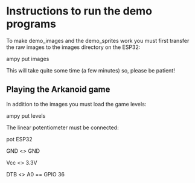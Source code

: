 # Instructions to run the demo programs
To make demo_images and the demo_sprites work you must first transfer the raw
images to the images directory on the ESP32:

ampy put images

This will take quite some time (a few minutes) so, please be patient!
## Playing the Arkanoid game
In addition to the images you must load the game levels:

ampy put levels

The linear potentiometer must be connected:

pot    ESP32

GND <> GND

Vcc <> 3.3V

DTB <> A0 == GPIO 36

